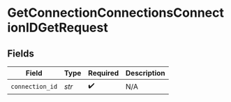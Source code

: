# GetConnectionConnectionsConnectionIDGetRequest


## Fields

| Field              | Type               | Required           | Description        |
| ------------------ | ------------------ | ------------------ | ------------------ |
| `connection_id`    | *str*              | :heavy_check_mark: | N/A                |
